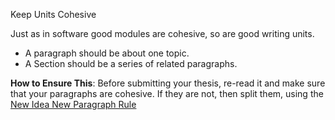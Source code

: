 Keep Units Cohesive

Just as in software good modules are cohesive, so are good writing units.

* A paragraph should be about one topic.
* A Section should be a series of related paragraphs.

**How to Ensure This**: Before submitting your thesis, re-read it and make sure that your paragraphs are cohesive. If they are not, then split them, using the [New Idea New Paragraph Rule](New_Idea_New_Paragraph.md)
